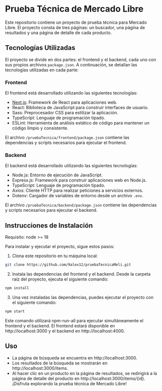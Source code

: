 # Prueba Técnica de Mercado Libre

Este repositorio contiene un proyecto de prueba técnica para Mercado Libre. El proyecto consta de tres páginas: un buscador, una página de resultados y una página de detalle de cada producto.

## Tecnologías Utilizadas

El proyecto se divide en dos partes: el frontend y el backend, cada uno con sus propios archivos `package.json`. A continuación, se detallan las tecnologías utilizadas en cada parte:

### Frontend

El frontend está desarrollado utilizando las siguientes tecnologías:

- [Next.js](https://nextjs.org/): Framework de React para aplicaciones web.
- React: Biblioteca de JavaScript para construir interfaces de usuario.
- Sass: Preprocesador CSS para estilizar la aplicación.
- TypeScript: Lenguaje de programación tipado.
- ESLint: Herramienta de análisis estático de código para mantener un código limpio y consistente.

El archivo `/pruebaTecnica/frontend/package.json` contiene las dependencias y scripts necesarios para ejecutar el frontend.

### Backend

El backend está desarrollado utilizando las siguientes tecnologías:

- Node.js: Entorno de ejecución de JavaScript.
- Express.js: Framework para construir aplicaciones web en Node.js.
- TypeScript: Lenguaje de programación tipado.
- Axios: Cliente HTTP para realizar peticiones a servicios externos.
- Dotenv: Cargador de variables de entorno desde un archivo `.env`.

El archivo `/pruebaTecnica/backend/package.json` contiene las dependencias y scripts necesarios para ejecutar el backend.

## Instrucciones de Instalación

Requisito: node >= 18

Para instalar y ejecutar el proyecto, sigue estos pasos:

1. Clona este repositorio en tu máquina local:

```bash
git clone https://github.com/9alex12/pruebaTecnicaMeli.git
```

2. Instala las dependencias del frontend y el backend. Desde la carpeta raíz del proyecto, ejecuta el siguiente comando:

```bash
npm install
```

3. Una vez instaladas las dependencias, puedes ejecutar el proyecto con el siguiente comando:

```bash
npm start
```

Este comando utilizará npm-run-all para ejecutar simultáneamente el frontend y el backend. El frontend estará disponible en http://localhost:3000 y el backend en http://localhost:4000.

## Uso
- La página de búsqueda se encuentra en http://localhost:3000.
- Los resultados de la búsqueda se mostrarán en http://localhost:3000/items.
- Al hacer clic en un producto en la página de resultados, se redirigirá a la página de detalle del producto en http://localhost:3000/items/{id}.
¡Disfruta explorando la prueba técnica de Mercado Libre!
